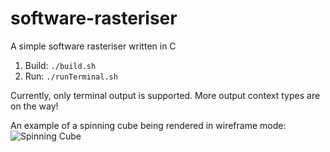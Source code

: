 software-rasteriser
===================

A simple software rasteriser written in C

1. Build: `./build.sh`
2. Run: `./runTerminal.sh`

Currently, only terminal output is supported. More output context types are on the way!

An example of a spinning cube being rendered in wireframe mode:
![Spinning Cube](https://dl.dropboxusercontent.com/u/1490400/sr.jpg)